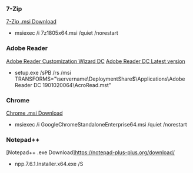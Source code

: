 ### 7-Zip
[7-Zip .msi Download](https://www.7-zip.org/download.html)
* msiexec /i 7z1805x64.msi /quiet /norestart

### Adobe Reader
[Adobe Reader Customization Wizard DC](https://www.adobe.com/devnet-docs/acrobatetk/tools/Wizard/WizardDC/basics.html)
[Adobe Reader DC Latest version](ftp://ftp.adobe.com/pub/adobe/reader/win/AcrobatDC/)
* setup.exe /sPB /rs /msi TRANSFORMS="\\servername\DeploymentShare$\Applications\Adobe Reader DC 1901020064\AcroRead.mst"

### Chrome
[Chrome .msi Download](https://cloud.google.com/chrome-enterprise/browser/download/)
* msiexec /i GoogleChromeStandaloneEnterprise64.msi /quiet /norestart

### Notepad++
[Notepad++ .exe Download]https://notepad-plus-plus.org/download/
* npp.7.6.1.Installer.x64.exe /S

